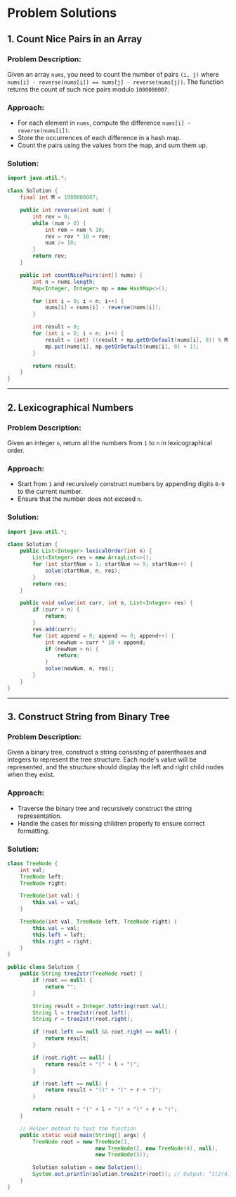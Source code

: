 

# Problem Solutions

## 1. Count Nice Pairs in an Array

### Problem Description:
Given an array `nums`, you need to count the number of pairs `(i, j)` where `nums[i] - reverse(nums[i]) == nums[j] - reverse(nums[j])`. The function returns the count of such nice pairs modulo `1000000007`.

### Approach:
- For each element in `nums`, compute the difference `nums[i] - reverse(nums[i])`.
- Store the occurrences of each difference in a hash map.
- Count the pairs using the values from the map, and sum them up.

### Solution:
```java
import java.util.*;

class Solution {
    final int M = 1000000007;

    public int reverse(int num) {
        int rev = 0;
        while (num > 0) {
            int rem = num % 10;
            rev = rev * 10 + rem;
            num /= 10;
        }
        return rev;
    }

    public int countNicePairs(int[] nums) {
        int n = nums.length;
        Map<Integer, Integer> mp = new HashMap<>();

        for (int i = 0; i < n; i++) {
            nums[i] = nums[i] - reverse(nums[i]);
        }

        int result = 0;
        for (int i = 0; i < n; i++) {
            result = (int) ((result + mp.getOrDefault(nums[i], 0)) % M);
            mp.put(nums[i], mp.getOrDefault(nums[i], 0) + 1);
        }

        return result;
    }
}
```

---

## 2. Lexicographical Numbers

### Problem Description:
Given an integer `n`, return all the numbers from `1` to `n` in lexicographical order.

### Approach:
- Start from `1` and recursively construct numbers by appending digits `0-9` to the current number.
- Ensure that the number does not exceed `n`.

### Solution:
```java
import java.util.*;

class Solution {
    public List<Integer> lexicalOrder(int n) {
        List<Integer> res = new ArrayList<>();
        for (int startNum = 1; startNum <= 9; startNum++) {
            solve(startNum, n, res);
        }
        return res;
    }

    public void solve(int curr, int n, List<Integer> res) {
        if (curr > n) {
            return;
        }
        res.add(curr);
        for (int append = 0; append <= 9; append++) {
            int newNum = curr * 10 + append;
            if (newNum > n) {
                return;
            }
            solve(newNum, n, res);
        }
    }
}
```

---

## 3. Construct String from Binary Tree

### Problem Description:
Given a binary tree, construct a string consisting of parentheses and integers to represent the tree structure. Each node's value will be represented, and the structure should display the left and right child nodes when they exist.

### Approach:
- Traverse the binary tree and recursively construct the string representation.
- Handle the cases for missing children properly to ensure correct formatting.

### Solution:
```java
class TreeNode {
    int val;
    TreeNode left;
    TreeNode right;

    TreeNode(int val) {
        this.val = val;
    }

    TreeNode(int val, TreeNode left, TreeNode right) {
        this.val = val;
        this.left = left;
        this.right = right;
    }
}

public class Solution {
    public String tree2str(TreeNode root) {
        if (root == null) {
            return "";
        }

        String result = Integer.toString(root.val);
        String l = tree2str(root.left);
        String r = tree2str(root.right);

        if (root.left == null && root.right == null) {
            return result;
        }

        if (root.right == null) {
            return result + "(" + l + ")";
        }

        if (root.left == null) {
            return result + "()" + "(" + r + ")";
        }

        return result + "(" + l + ")" + "(" + r + ")";
    }

    // Helper method to test the function
    public static void main(String[] args) {
        TreeNode root = new TreeNode(1, 
                            new TreeNode(2, new TreeNode(4), null), 
                            new TreeNode(3));

        Solution solution = new Solution();
        System.out.println(solution.tree2str(root)); // Output: "1(2(4))(3)"
    }
}
```
